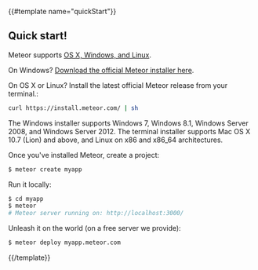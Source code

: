 {{#template name="quickStart"}}
## Quick start!

Meteor supports [OS X, Windows, and Linux](https://github.com/meteor/meteor/wiki/Supported-Platforms).

On Windows?  [Download the official Meteor installer here](https://install.meteor.com/windows).

On OS X or Linux?  Install the latest official Meteor release from your terminal.:

```bash
curl https://install.meteor.com/ | sh
```

The Windows installer supports Windows 7, Windows 8.1, Windows Server
2008, and Windows Server 2012.  The terminal installer supports Mac OS X
10.7 (Lion) and above, and Linux on x86 and x86_64 architectures.

Once you've installed Meteor, create a project:

```bash
$ meteor create myapp
```

Run it locally:

```bash
$ cd myapp
$ meteor
# Meteor server running on: http://localhost:3000/
```

Unleash it on the world (on a free server we provide):

```bash
$ meteor deploy myapp.meteor.com
```
{{/template}}
